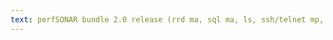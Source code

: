 ```yaml
---
text: perfSONAR bundle 2.0 release (rrd ma, sql ma, ls, ssh/telnet mp, clmp, bwctl mp) in Java and Perl
---
```

